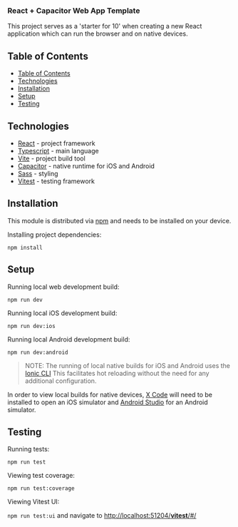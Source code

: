 ### React + Capacitor Web App Template

This project serves as a 'starter for 10' when creating a new React application which can run the browser and on native devices.

## Table of Contents

- [Table of Contents](#table-of-contents)
- [Technologies](#technologies)
- [Installation](#installation)
- [Setup](#setup)
- [Testing](#testing)

## Technologies

- [React](https://react.dev/) - project framework
- [Typescript](https://www.typescriptlang.org/) - main language
- [Vite](https://vitejs.dev/) - project build tool
- [Capacitor](https://capacitorjs.com/) - native runtime for iOS and Android
- [Sass](https://sass-lang.com/) - styling
- [Vitest](https://vitest.dev/) - testing framework

## Installation

This module is distributed via [npm](https://www.npmjs.com/package/npm) and needs to be installed on your device.

Installing project dependencies:

```
npm install
```

## Setup

Running local web development build:

```
npm run dev
```

Running local iOS development build:

```
npm run dev:ios
```

Running local Android development build:

```
npm run dev:android
```

> NOTE: The running of local native builds for iOS and Android uses the [Ionic CLI](https://ionicframework.com/docs/cli)
> This facilitates hot reloading without the need for any additional configuration. 

In order to view local builds for native devices, [X Code](https://apps.apple.com/us/app/xcode/id497799835?mt=12) will need to be installed to open an iOS simulator and [Android Studio](https://developer.android.com/studio?gclid=Cj0KCQiA6vaqBhCbARIsACF9M6lZHr9nnGn8CM_GHyPpHVgMvKClI2bOoQO3aPQBXoTPYNd6IU5rNA0aAsRoEALw_wcB&gclsrc=aw.ds) for an Android simulator.

## Testing

Running tests:

```
npm run test
```

Viewing test coverage:

```
npm run test:coverage
```

Viewing Vitest UI:

```npm run test:ui``` and navigate to [http://localhost:51204/__vitest__/#/](http://localhost:51204/__vitest__/#/)

